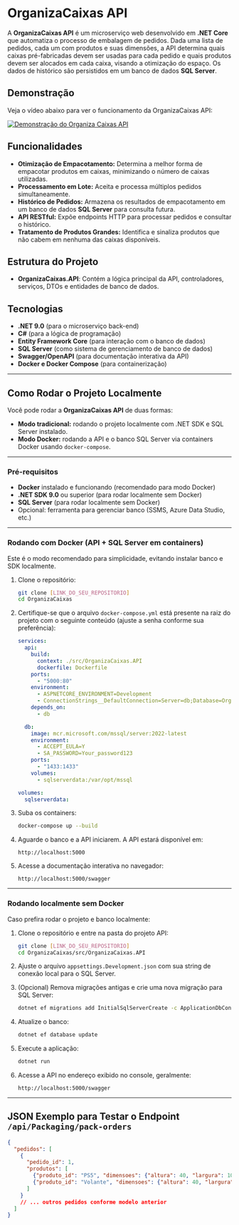 # OrganizaCaixas API

A **OrganizaCaixas API** é um microserviço web desenvolvido em **.NET Core** que automatiza o processo de embalagem de pedidos. Dada uma lista de pedidos, cada um com produtos e suas dimensões, a API determina quais caixas pré-fabricadas devem ser usadas para cada pedido e quais produtos devem ser alocados em cada caixa, visando a otimização do espaço. Os dados de histórico são persistidos em um banco de dados **SQL Server**.

## Demonstração

Veja o vídeo abaixo para ver o funcionamento da OrganizaCaixas API:

[![Demonstração do Organiza Caixas API](https://img.youtube.com/vi/gSxnRsJxzc0/0.jpg)](https://www.youtube.com/watch?v=gSxnRsJxzc0&ab_channel=GuilhermeAugusto)

## Funcionalidades

- **Otimização de Empacotamento:** Determina a melhor forma de empacotar produtos em caixas, minimizando o número de caixas utilizadas.
- **Processamento em Lote:** Aceita e processa múltiplos pedidos simultaneamente.
- **Histórico de Pedidos:** Armazena os resultados de empacotamento em um banco de dados **SQL Server** para consulta futura.
- **API RESTful:** Expõe endpoints HTTP para processar pedidos e consultar o histórico.
- **Tratamento de Produtos Grandes:** Identifica e sinaliza produtos que não cabem em nenhuma das caixas disponíveis.

## Estrutura do Projeto

- **OrganizaCaixas.API**: Contém a lógica principal da API, controladores, serviços, DTOs e entidades de banco de dados.

## Tecnologias

- **.NET 9.0** (para o microserviço back-end)
- **C#** (para a lógica de programação)
- **Entity Framework Core** (para interação com o banco de dados)
- **SQL Server** (como sistema de gerenciamento de banco de dados)
- **Swagger/OpenAPI** (para documentação interativa da API)
- **Docker e Docker Compose** (para containerização)

---

## Como Rodar o Projeto Localmente

Você pode rodar a **OrganizaCaixas API** de duas formas:

- **Modo tradicional:** rodando o projeto localmente com .NET SDK e SQL Server instalado.
- **Modo Docker:** rodando a API e o banco SQL Server via containers Docker usando `docker-compose`.

---

### Pré-requisitos

- **Docker** instalado e funcionando (recomendado para modo Docker)
- **.NET SDK 9.0** ou superior (para rodar localmente sem Docker)
- **SQL Server** (para rodar localmente sem Docker)
- Opcional: ferramenta para gerenciar banco (SSMS, Azure Data Studio, etc.)

---

### Rodando com Docker (API + SQL Server em containers)

Este é o modo recomendado para simplicidade, evitando instalar banco e SDK localmente.

1. Clone o repositório:

    ```bash
    git clone [LINK_DO_SEU_REPOSITORIO]
    cd OrganizaCaixas
    ```

2. Certifique-se que o arquivo `docker-compose.yml` está presente na raiz do projeto com o seguinte conteúdo (ajuste a senha conforme sua preferência):

    ```yaml
    services:
      api:
        build:
          context: ./src/OrganizaCaixas.API
          dockerfile: Dockerfile
        ports:
          - "5000:80"
        environment:
          - ASPNETCORE_ENVIRONMENT=Development
          - ConnectionStrings__DefaultConnection=Server=db;Database=OrganizaCaixasDb;User=sa;Password=Your_password123;
        depends_on:
          - db

      db:
        image: mcr.microsoft.com/mssql/server:2022-latest
        environment:
          - ACCEPT_EULA=Y
          - SA_PASSWORD=Your_password123
        ports:
          - "1433:1433"
        volumes:
          - sqlserverdata:/var/opt/mssql

    volumes:
      sqlserverdata:
    ```

3. Suba os containers:

    ```bash
    docker-compose up --build
    ```

4. Aguarde o banco e a API iniciarem. A API estará disponível em:

    ```
    http://localhost:5000
    ```

5. Acesse a documentação interativa no navegador:

    ```
    http://localhost:5000/swagger
    ```

---

### Rodando localmente sem Docker

Caso prefira rodar o projeto e banco localmente:

1. Clone o repositório e entre na pasta do projeto API:

    ```bash
    git clone [LINK_DO_SEU_REPOSITORIO]
    cd OrganizaCaixas/src/OrganizaCaixas.API
    ```

2. Ajuste o arquivo `appsettings.Development.json` com sua string de conexão local para o SQL Server.

3. (Opcional) Remova migrações antigas e crie uma nova migração para SQL Server:

    ```bash
    dotnet ef migrations add InitialSqlServerCreate -c ApplicationDbContext
    ```

4. Atualize o banco:

    ```bash
    dotnet ef database update
    ```

5. Execute a aplicação:

    ```bash
    dotnet run
    ```

6. Acesse a API no endereço exibido no console, geralmente:

    ```
    http://localhost:5000/swagger
    ```

---

## JSON Exemplo para Testar o Endpoint `/api/Packaging/pack-orders`

```json
{
  "pedidos": [
    {
      "pedido_id": 1,
      "produtos": [
        {"produto_id": "PS5", "dimensoes": {"altura": 40, "largura": 10, "comprimento": 25}},
        {"produto_id": "Volante", "dimensoes": {"altura": 40, "largura": 30, "comprimento": 30}}
      ]
    }
    // ... outros pedidos conforme modelo anterior
  ]
}
